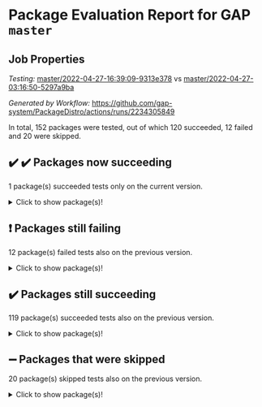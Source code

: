 # Package Evaluation Report for GAP `master`

## Job Properties

*Testing:* [master/2022-04-27-16:39:09-9313e378](https://github.com/gap-system/PackageDistro/blob/data/reports/master/2022-04-27-16:39:09-9313e378) vs [master/2022-04-27-03:16:50-5297a9ba](https://github.com/gap-system/PackageDistro/blob/data/reports/master/2022-04-27-03:16:50-5297a9ba)

*Generated by Workflow:* https://github.com/gap-system/PackageDistro/actions/runs/2234305849

In total, 152 packages were tested, out of which 120 succeeded, 12 failed and 20 were skipped.

## :heavy_check_mark: :heavy_check_mark: Packages now succeeding

1 package(s) succeeded tests only on the current version.
<details> <summary>Click to show package(s)!</summary>

- xmod 2.86 [(success)](https://github.com/gap-system/PackageDistro/runs/6197258360?check_suite_focus=true) vs xmod 2.86 [(failure)](https://github.com/gap-system/PackageDistro/runs/6186808227?check_suite_focus=true) <br>
</details>

## :exclamation: Packages still failing

12 package(s) failed tests also on the previous version.
<details><summary>Click to show package(s)!</summary>

- fining 1.4.1 [(failure)](https://github.com/gap-system/PackageDistro/runs/6197249074?check_suite_focus=true)
- francy 1.2.4 [(failure)](https://github.com/gap-system/PackageDistro/runs/6197249581?check_suite_focus=true)
- hap 1.39 [(failure)](https://github.com/gap-system/PackageDistro/runs/6197250586?check_suite_focus=true)
- normalizinterface 1.3.2 [(failure)](https://github.com/gap-system/PackageDistro/runs/6197253672?check_suite_focus=true)
- packagemanager 1.2 [(failure)](https://github.com/gap-system/PackageDistro/runs/6197254227?check_suite_focus=true)
- rcwa 4.6.4 [(failure)](https://github.com/gap-system/PackageDistro/runs/6197255068?check_suite_focus=true)
- recog 1.3.2 [(failure)](https://github.com/gap-system/PackageDistro/runs/6197255209?check_suite_focus=true)
- semigroups 4.0.0 [(failure)](https://github.com/gap-system/PackageDistro/runs/6197255692?check_suite_focus=true)
- transgrp 3.6.1 [(failure)](https://github.com/gap-system/PackageDistro/runs/6197257582?check_suite_focus=true)
- ugaly 4.0.2 [(failure)](https://github.com/gap-system/PackageDistro/runs/6197257676?check_suite_focus=true)
- wedderga 4.10.1 [(failure)](https://github.com/gap-system/PackageDistro/runs/6197258266?check_suite_focus=true)
- yangbaxter 0.9.0 [(failure)](https://github.com/gap-system/PackageDistro/runs/6197258568?check_suite_focus=true)
</details>

## :heavy_check_mark: Packages still succeeding

119 package(s) succeeded tests also on the previous version.
<details><summary>Click to show package(s)!</summary>

- ace 5.4 [(success)](https://github.com/gap-system/PackageDistro/runs/6197245804?check_suite_focus=true)
- aclib 1.3.2 [(success)](https://github.com/gap-system/PackageDistro/runs/6197245931?check_suite_focus=true)
- agt 0.2 [(success)](https://github.com/gap-system/PackageDistro/runs/6197246070?check_suite_focus=true)
- alnuth 3.2.1 [(success)](https://github.com/gap-system/PackageDistro/runs/6197246191?check_suite_focus=true)
- anupq 3.2.6 [(success)](https://github.com/gap-system/PackageDistro/runs/6197246290?check_suite_focus=true)
- atlasrep 2.1.2 [(success)](https://github.com/gap-system/PackageDistro/runs/6197246395?check_suite_focus=true)
- autodoc 2022.03.10 [(success)](https://github.com/gap-system/PackageDistro/runs/6197246497?check_suite_focus=true)
- automata 1.15 [(success)](https://github.com/gap-system/PackageDistro/runs/6197246612?check_suite_focus=true)
- automgrp 1.3.2 [(success)](https://github.com/gap-system/PackageDistro/runs/6197246679?check_suite_focus=true)
- autpgrp 1.10.2 [(success)](https://github.com/gap-system/PackageDistro/runs/6197246762?check_suite_focus=true)
- cap 2022.04-04 [(success)](https://github.com/gap-system/PackageDistro/runs/6197246854?check_suite_focus=true)
- caratinterface 2.3.3 [(success)](https://github.com/gap-system/PackageDistro/runs/6197246962?check_suite_focus=true)
- cddinterface 2020.06.24 [(success)](https://github.com/gap-system/PackageDistro/runs/6197247051?check_suite_focus=true)
- circle 1.6.4 [(success)](https://github.com/gap-system/PackageDistro/runs/6197247164?check_suite_focus=true)
- cohomolo 1.6.10 [(success)](https://github.com/gap-system/PackageDistro/runs/6197247266?check_suite_focus=true)
- congruence 1.2.3 [(success)](https://github.com/gap-system/PackageDistro/runs/6197247338?check_suite_focus=true)
- corelg 1.56 [(success)](https://github.com/gap-system/PackageDistro/runs/6197247428?check_suite_focus=true)
- crime 1.6 [(success)](https://github.com/gap-system/PackageDistro/runs/6197247505?check_suite_focus=true)
- crisp 1.4.5 [(success)](https://github.com/gap-system/PackageDistro/runs/6197247589?check_suite_focus=true)
- crypting 0.10 [(success)](https://github.com/gap-system/PackageDistro/runs/6197247659?check_suite_focus=true)
- cryst 4.1.24 [(success)](https://github.com/gap-system/PackageDistro/runs/6197247731?check_suite_focus=true)
- crystcat 1.1.9 [(success)](https://github.com/gap-system/PackageDistro/runs/6197247800?check_suite_focus=true)
- ctbllib 1.3.4 [(success)](https://github.com/gap-system/PackageDistro/runs/6197247887?check_suite_focus=true)
- cubefree 1.19 [(success)](https://github.com/gap-system/PackageDistro/runs/6197247963?check_suite_focus=true)
- curlinterface 2.2.2 [(success)](https://github.com/gap-system/PackageDistro/runs/6197248036?check_suite_focus=true)
- cvec 2.7.5 [(success)](https://github.com/gap-system/PackageDistro/runs/6197248104?check_suite_focus=true)
- datastructures 0.2.7 [(success)](https://github.com/gap-system/PackageDistro/runs/6197248201?check_suite_focus=true)
- deepthought 1.0.5 [(success)](https://github.com/gap-system/PackageDistro/runs/6197248275?check_suite_focus=true)
- design 1.7 [(success)](https://github.com/gap-system/PackageDistro/runs/6197248361?check_suite_focus=true)
- difsets 2.3.1 [(success)](https://github.com/gap-system/PackageDistro/runs/6197248439?check_suite_focus=true)
- digraphs 1.5.2 [(success)](https://github.com/gap-system/PackageDistro/runs/6197248524?check_suite_focus=true)
- edim 1.3.5 [(success)](https://github.com/gap-system/PackageDistro/runs/6197248606?check_suite_focus=true)
- example 4.3.0 [(success)](https://github.com/gap-system/PackageDistro/runs/6197248688?check_suite_focus=true)
- factint 1.6.3 [(success)](https://github.com/gap-system/PackageDistro/runs/6197248787?check_suite_focus=true)
- ferret 1.0.7 [(success)](https://github.com/gap-system/PackageDistro/runs/6197248884?check_suite_focus=true)
- fga 1.4.0 [(success)](https://github.com/gap-system/PackageDistro/runs/6197248990?check_suite_focus=true)
- float 1.0.3 [(success)](https://github.com/gap-system/PackageDistro/runs/6197249153?check_suite_focus=true)
- format 1.4.3 [(success)](https://github.com/gap-system/PackageDistro/runs/6197249228?check_suite_focus=true)
- forms 1.2.7 [(success)](https://github.com/gap-system/PackageDistro/runs/6197249313?check_suite_focus=true)
- fplsa 1.2.5 [(success)](https://github.com/gap-system/PackageDistro/runs/6197249379?check_suite_focus=true)
- fr 2.4.8 [(success)](https://github.com/gap-system/PackageDistro/runs/6197249474?check_suite_focus=true)
- fwtree 1.3 [(success)](https://github.com/gap-system/PackageDistro/runs/6197249670?check_suite_focus=true)
- gbnp 1.0.5 [(success)](https://github.com/gap-system/PackageDistro/runs/6197249755?check_suite_focus=true)
- generalizedmorphismsforcap 2022.03-03 [(success)](https://github.com/gap-system/PackageDistro/runs/6197249843?check_suite_focus=true)
- genss 1.6.6 [(success)](https://github.com/gap-system/PackageDistro/runs/6197249936?check_suite_focus=true)
- gradedringforhomalg 2022.03-01 [(success)](https://github.com/gap-system/PackageDistro/runs/6197250045?check_suite_focus=true)
- grape 4.8.5 [(success)](https://github.com/gap-system/PackageDistro/runs/6197250123?check_suite_focus=true)
- groupoids 1.69 [(success)](https://github.com/gap-system/PackageDistro/runs/6197250216?check_suite_focus=true)
- grpconst 2.6.2 [(success)](https://github.com/gap-system/PackageDistro/runs/6197250297?check_suite_focus=true)
- guarana 0.96.3 [(success)](https://github.com/gap-system/PackageDistro/runs/6197250395?check_suite_focus=true)
- guava 3.16 [(success)](https://github.com/gap-system/PackageDistro/runs/6197250498?check_suite_focus=true)
- hapcryst 0.1.14 [(success)](https://github.com/gap-system/PackageDistro/runs/6197250696?check_suite_focus=true)
- hecke 1.5.3 [(success)](https://github.com/gap-system/PackageDistro/runs/6197250788?check_suite_focus=true)
- help 3.5 [(success)](https://github.com/gap-system/PackageDistro/runs/6197250876?check_suite_focus=true)
- idrel 2.43 [(success)](https://github.com/gap-system/PackageDistro/runs/6197251025?check_suite_focus=true)
- images 1.3.1 [(success)](https://github.com/gap-system/PackageDistro/runs/6197251105?check_suite_focus=true)
- intpic 0.2.4 [(success)](https://github.com/gap-system/PackageDistro/runs/6197251199?check_suite_focus=true)
- io 4.7.2 [(success)](https://github.com/gap-system/PackageDistro/runs/6197251279?check_suite_focus=true)
- irredsol 1.4.3 [(success)](https://github.com/gap-system/PackageDistro/runs/6197251371?check_suite_focus=true)
- json 2.1.0 [(success)](https://github.com/gap-system/PackageDistro/runs/6197251515?check_suite_focus=true)
- jupyterkernel 1.4.1 [(success)](https://github.com/gap-system/PackageDistro/runs/6197251595?check_suite_focus=true)
- jupyterviz 1.5.1 [(success)](https://github.com/gap-system/PackageDistro/runs/6197251684?check_suite_focus=true)
- kan 1.34 [(success)](https://github.com/gap-system/PackageDistro/runs/6197251762?check_suite_focus=true)
- kbmag 1.5.9 [(success)](https://github.com/gap-system/PackageDistro/runs/6197251865?check_suite_focus=true)
- laguna 3.9.5 [(success)](https://github.com/gap-system/PackageDistro/runs/6197251943?check_suite_focus=true)
- liealgdb 2.2.1 [(success)](https://github.com/gap-system/PackageDistro/runs/6197252037?check_suite_focus=true)
- liepring 2.6 [(success)](https://github.com/gap-system/PackageDistro/runs/6197252106?check_suite_focus=true)
- liering 2.4.2 [(success)](https://github.com/gap-system/PackageDistro/runs/6197252197?check_suite_focus=true)
- linearalgebraforcap 2022.04-02 [(success)](https://github.com/gap-system/PackageDistro/runs/6197252355?check_suite_focus=true)
- loops 3.4.1 [(success)](https://github.com/gap-system/PackageDistro/runs/6197252465?check_suite_focus=true)
- lpres 1.0.3 [(success)](https://github.com/gap-system/PackageDistro/runs/6197252556?check_suite_focus=true)
- majoranaalgebras 1.4 [(success)](https://github.com/gap-system/PackageDistro/runs/6197252635?check_suite_focus=true)
- mapclass 1.4.5 [(success)](https://github.com/gap-system/PackageDistro/runs/6197252724?check_suite_focus=true)
- matgrp 0.64 [(success)](https://github.com/gap-system/PackageDistro/runs/6197252816?check_suite_focus=true)
- modisom 2.5.1 [(success)](https://github.com/gap-system/PackageDistro/runs/6197252937?check_suite_focus=true)
- modulepresentationsforcap 2022.03-02 [(success)](https://github.com/gap-system/PackageDistro/runs/6197253050?check_suite_focus=true)
- monoidalcategories 2022.04-04 [(success)](https://github.com/gap-system/PackageDistro/runs/6197253195?check_suite_focus=true)
- nconvex 2020.11-04 [(success)](https://github.com/gap-system/PackageDistro/runs/6197253298?check_suite_focus=true)
- nilmat 1.4.1 [(success)](https://github.com/gap-system/PackageDistro/runs/6197253428?check_suite_focus=true)
- nock 1.5 [(success)](https://github.com/gap-system/PackageDistro/runs/6197253578?check_suite_focus=true)
- nq 2.5.8 [(success)](https://github.com/gap-system/PackageDistro/runs/6197253813?check_suite_focus=true)
- numericalsgps 1.3.0 [(success)](https://github.com/gap-system/PackageDistro/runs/6197253908?check_suite_focus=true)
- openmath 11.5.0 [(success)](https://github.com/gap-system/PackageDistro/runs/6197254035?check_suite_focus=true)
- orb 4.8.4 [(success)](https://github.com/gap-system/PackageDistro/runs/6197254118?check_suite_focus=true)
- patternclass 2.4.2 [(success)](https://github.com/gap-system/PackageDistro/runs/6197254319?check_suite_focus=true)
- permut 2.0.4 [(success)](https://github.com/gap-system/PackageDistro/runs/6197254414?check_suite_focus=true)
- polenta 1.3.10 [(success)](https://github.com/gap-system/PackageDistro/runs/6197254495?check_suite_focus=true)
- polymaking 0.8.6 [(success)](https://github.com/gap-system/PackageDistro/runs/6197254580?check_suite_focus=true)
- primgrp 3.4.1 [(success)](https://github.com/gap-system/PackageDistro/runs/6197254663?check_suite_focus=true)
- profiling 2.5.0 [(success)](https://github.com/gap-system/PackageDistro/runs/6197254766?check_suite_focus=true)
- qpa 1.33 [(success)](https://github.com/gap-system/PackageDistro/runs/6197254842?check_suite_focus=true)
- quagroup 1.8.3 [(success)](https://github.com/gap-system/PackageDistro/runs/6197254914?check_suite_focus=true)
- radiroot 2.9 [(success)](https://github.com/gap-system/PackageDistro/runs/6197254996?check_suite_focus=true)
- rds 1.8 [(success)](https://github.com/gap-system/PackageDistro/runs/6197255143?check_suite_focus=true)
- repndecomp 1.2.1 [(success)](https://github.com/gap-system/PackageDistro/runs/6197255294?check_suite_focus=true)
- repsn 3.1.0 [(success)](https://github.com/gap-system/PackageDistro/runs/6197255408?check_suite_focus=true)
- resclasses 4.7.2 [(success)](https://github.com/gap-system/PackageDistro/runs/6197255523?check_suite_focus=true)
- scscp 2.3.1 [(success)](https://github.com/gap-system/PackageDistro/runs/6197255610?check_suite_focus=true)
- sglppow 2.2 [(success)](https://github.com/gap-system/PackageDistro/runs/6197255780?check_suite_focus=true)
- sgpviz 0.999.5 [(success)](https://github.com/gap-system/PackageDistro/runs/6197255871?check_suite_focus=true)
- simpcomp 2.1.14 [(success)](https://github.com/gap-system/PackageDistro/runs/6197255962?check_suite_focus=true)
- singular 2020.12.18 [(success)](https://github.com/gap-system/PackageDistro/runs/6197256041?check_suite_focus=true)
- sla 1.5.3 [(success)](https://github.com/gap-system/PackageDistro/runs/6197256178?check_suite_focus=true)
- smallgrp 1.5 [(success)](https://github.com/gap-system/PackageDistro/runs/6197256265?check_suite_focus=true)
- smallsemi 0.6.13 [(success)](https://github.com/gap-system/PackageDistro/runs/6197256361?check_suite_focus=true)
- sonata 2.9.4 [(success)](https://github.com/gap-system/PackageDistro/runs/6197256440?check_suite_focus=true)
- sophus 1.25 [(success)](https://github.com/gap-system/PackageDistro/runs/6197256556?check_suite_focus=true)
- spinsym 1.5.2 [(success)](https://github.com/gap-system/PackageDistro/runs/6197256657?check_suite_focus=true)
- symbcompcc 1.3.2 [(success)](https://github.com/gap-system/PackageDistro/runs/6197256766?check_suite_focus=true)
- thelma 1.3 [(success)](https://github.com/gap-system/PackageDistro/runs/6197256857?check_suite_focus=true)
- tomlib 1.2.9 [(success)](https://github.com/gap-system/PackageDistro/runs/6197257099?check_suite_focus=true)
- toric 1.9.5 [(success)](https://github.com/gap-system/PackageDistro/runs/6197257343?check_suite_focus=true)
- unipot 1.5 [(success)](https://github.com/gap-system/PackageDistro/runs/6197257776?check_suite_focus=true)
- unitlib 4.1.0 [(success)](https://github.com/gap-system/PackageDistro/runs/6197257867?check_suite_focus=true)
- utils 0.72 [(success)](https://github.com/gap-system/PackageDistro/runs/6197257980?check_suite_focus=true)
- uuid 0.7 [(success)](https://github.com/gap-system/PackageDistro/runs/6197258057?check_suite_focus=true)
- walrus 0.9991 [(success)](https://github.com/gap-system/PackageDistro/runs/6197258155?check_suite_focus=true)
- xmodalg 1.18 [(success)](https://github.com/gap-system/PackageDistro/runs/6197258470?check_suite_focus=true)
- zeromqinterface 0.13 [(success)](https://github.com/gap-system/PackageDistro/runs/6197258684?check_suite_focus=true)
</details>

## :heavy_minus_sign: Packages that were skipped

20 package(s) skipped tests also on the previous version.
<details><summary>Click to show package(s)!</summary>

- 4ti2interface 2022.03-01 [(skipped)](https://github.com/gap-system/PackageDistro/runs/6197125072?check_suite_focus=true)
- browse 1.8.14 [(skipped)](https://github.com/gap-system/PackageDistro/runs/6197125072?check_suite_focus=true)
- examplesforhomalg 2022.03-01 [(skipped)](https://github.com/gap-system/PackageDistro/runs/6197125072?check_suite_focus=true)
- gapdoc 1.6.5 [(skipped)](https://github.com/gap-system/PackageDistro/runs/6197125072?check_suite_focus=true)
- gauss 2022.03-01 [(skipped)](https://github.com/gap-system/PackageDistro/runs/6197125072?check_suite_focus=true)
- gaussforhomalg 2022.03-01 [(skipped)](https://github.com/gap-system/PackageDistro/runs/6197125072?check_suite_focus=true)
- gradedmodules 2022.03-01 [(skipped)](https://github.com/gap-system/PackageDistro/runs/6197125072?check_suite_focus=true)
- homalg 2022.03-01 [(skipped)](https://github.com/gap-system/PackageDistro/runs/6197125072?check_suite_focus=true)
- homalgtocas 2022.03-01 [(skipped)](https://github.com/gap-system/PackageDistro/runs/6197125072?check_suite_focus=true)
- io_forhomalg 2022.03-01 [(skipped)](https://github.com/gap-system/PackageDistro/runs/6197125072?check_suite_focus=true)
- itc 1.5.1 [(skipped)](https://github.com/gap-system/PackageDistro/runs/6197125072?check_suite_focus=true)
- localizeringforhomalg 2022.03-01 [(skipped)](https://github.com/gap-system/PackageDistro/runs/6197125072?check_suite_focus=true)
- matricesforhomalg 2022.04-01 [(skipped)](https://github.com/gap-system/PackageDistro/runs/6197125072?check_suite_focus=true)
- modules 2022.03-01 [(skipped)](https://github.com/gap-system/PackageDistro/runs/6197125072?check_suite_focus=true)
- polycyclic 2.16 [(skipped)](https://github.com/gap-system/PackageDistro/runs/6197125072?check_suite_focus=true)
- ringsforhomalg 2022.04-01 [(skipped)](https://github.com/gap-system/PackageDistro/runs/6197125072?check_suite_focus=true)
- sco 2022.03-01 [(skipped)](https://github.com/gap-system/PackageDistro/runs/6197125072?check_suite_focus=true)
- toolsforhomalg 2022.04-02 [(skipped)](https://github.com/gap-system/PackageDistro/runs/6197125072?check_suite_focus=true)
- toricvarieties 2022.03.23 [(skipped)](https://github.com/gap-system/PackageDistro/runs/6197125072?check_suite_focus=true)
- xgap 4.31 [(skipped)](https://github.com/gap-system/PackageDistro/runs/6197125072?check_suite_focus=true)
</details>


